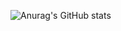 ![Anurag's GitHub stats](https://github-readme-stats.vercel.app/api?username=furydk&show_icons=true&include_all_commits=true&bg_color=00000000)
